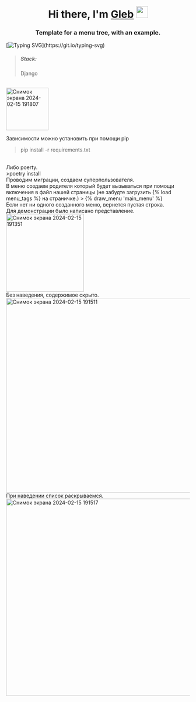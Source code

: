 <h1 align="center">Hi there, I'm <a href="https://gitlab.com/frutez/" target="_blank">Gleb</a>
<img src="https://github.com/blackcater/blackcater/raw/main/images/Hi.gif" height="32"/></h1>
<h3 align="center">Template for a menu tree, with an example.</h3>

[![Typing SVG](https://readme-typing-svg.herokuapp.com?color=%2336BCF7&lines=\(\(\(\(\(:++^_^++:\)\)\)\)\))](https://git.io/typing-svg)

><h5> Stack:</h5>Django
<br>

<img width="116" alt="Снимок экрана 2024-02-15 191807" src="https://github.com/NovaCript/UpTrader/assets/114811823/da464410-c06f-49c8-beae-9608d5a64a36">


Зависимости можно установить при помощи pip
 >pip install -r requirements.txt
<br>
Либо poerty.
<br>
>poetry install
<br>
Проводим миграции, создаем суперпользователя.
<br>
В меню создаем родителя который будет вызываться при помощи включения в файл нашей страницы (не забудте загрузить {% load menu_tags %} на страничке.)
 > {% draw_menu 'main_menu' %}
<br>
Если нет ни одного созданного меню, вернется пустая строка.
<br>
Для демонстрации было написано представление. <br>
<img width="213" alt="Снимок экрана 2024-02-15 191351" src="https://github.com/NovaCript/UpTrader/assets/114811823/3daba4d9-edfc-4a4f-a970-a3e4ac56f061">
<br>
Без наведения, содержимое скрыто.<br>
<img width="532" alt="Снимок экрана 2024-02-15 191511" src="https://github.com/NovaCript/UpTrader/assets/114811823/51faa4b2-0ca6-49d2-9c51-2b6056877a01">
<br>
При наведении список раскрываемся.<br>
<img width="539" alt="Снимок экрана 2024-02-15 191517" src="https://github.com/NovaCript/UpTrader/assets/114811823/a44192e2-1bd5-4d6c-bbbc-2f26ef745ab3">
<br>
